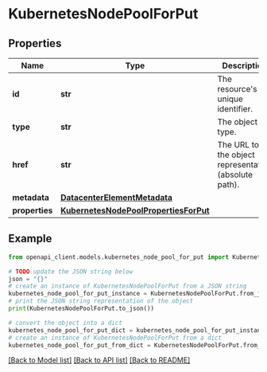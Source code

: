 # KubernetesNodePoolForPut


## Properties

Name | Type | Description | Notes
------------ | ------------- | ------------- | -------------
**id** | **str** | The resource&#39;s unique identifier. | [optional] [readonly] 
**type** | **str** | The object type. | [optional] [readonly] 
**href** | **str** | The URL to the object representation (absolute path). | [optional] [readonly] 
**metadata** | [**DatacenterElementMetadata**](DatacenterElementMetadata.md) |  | [optional] 
**properties** | [**KubernetesNodePoolPropertiesForPut**](KubernetesNodePoolPropertiesForPut.md) |  | 

## Example

```python
from openapi_client.models.kubernetes_node_pool_for_put import KubernetesNodePoolForPut

# TODO update the JSON string below
json = "{}"
# create an instance of KubernetesNodePoolForPut from a JSON string
kubernetes_node_pool_for_put_instance = KubernetesNodePoolForPut.from_json(json)
# print the JSON string representation of the object
print(KubernetesNodePoolForPut.to_json())

# convert the object into a dict
kubernetes_node_pool_for_put_dict = kubernetes_node_pool_for_put_instance.to_dict()
# create an instance of KubernetesNodePoolForPut from a dict
kubernetes_node_pool_for_put_from_dict = KubernetesNodePoolForPut.from_dict(kubernetes_node_pool_for_put_dict)
```
[[Back to Model list]](../README.md#documentation-for-models) [[Back to API list]](../README.md#documentation-for-api-endpoints) [[Back to README]](../README.md)



